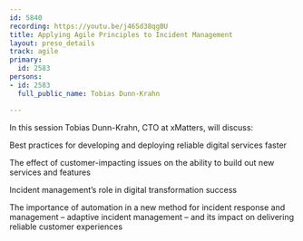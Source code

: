 ```yaml
---
id: 5840
recording: https://youtu.be/j46Sd38qgBU
title: Applying Agile Principles to Incident Management
layout: preso_details
track: agile
primary:
  id: 2583
persons:
- id: 2583
  full_public_name: Tobias Dunn-Krahn

---
```

In this session Tobias Dunn-Krahn, CTO at xMatters, will discuss: 

Best practices for developing and deploying reliable digital services faster

The effect of customer-impacting issues on the ability to build out new services and features

Incident management’s role in digital transformation success 

The importance of automation in a new method for incident response and management – adaptive incident management – and its impact on delivering reliable customer experiences
